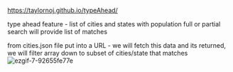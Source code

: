 https://taylornoj.github.io/typeAhead/

type ahead feature - list of cities and states with population
full or partial search will provide list of matches

from cities.json file put into a URL - we will fetch this data and its returned, 
we will filter array down to subset of cities/state that matches
![ezgif-7-92655fe77e](https://user-images.githubusercontent.com/86984482/147792191-7f6e235a-482c-4d4a-9f4c-1feb90172974.gif)
